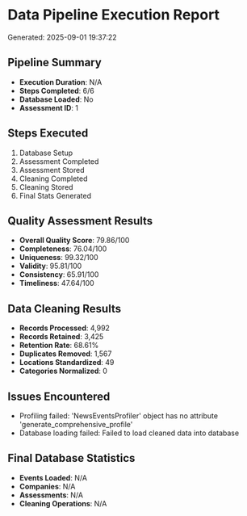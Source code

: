 # Data Pipeline Execution Report
Generated: 2025-09-01 19:37:22

## Pipeline Summary
- **Execution Duration**: N/A
- **Steps Completed**: 6/6
- **Database Loaded**: No
- **Assessment ID**: 1

## Steps Executed
1. Database Setup
2. Assessment Completed
3. Assessment Stored
4. Cleaning Completed
5. Cleaning Stored
6. Final Stats Generated

## Quality Assessment Results
- **Overall Quality Score**: 79.86/100
- **Completeness**: 76.04/100
- **Uniqueness**: 99.32/100
- **Validity**: 95.81/100
- **Consistency**: 65.91/100
- **Timeliness**: 47.64/100

## Data Cleaning Results
- **Records Processed**: 4,992
- **Records Retained**: 3,425
- **Retention Rate**: 68.61%
- **Duplicates Removed**: 1,567
- **Locations Standardized**: 49
- **Categories Normalized**: 0

## Issues Encountered
- Profiling failed: 'NewsEventsProfiler' object has no attribute 'generate_comprehensive_profile'
- Database loading failed: Failed to load cleaned data into database

## Final Database Statistics
- **Events Loaded**: N/A
- **Companies**: N/A
- **Assessments**: N/A
- **Cleaning Operations**: N/A
